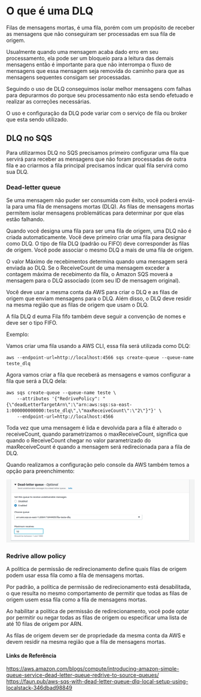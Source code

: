 # O que é uma DLQ 

Filas de mensagens mortas, é uma fila, porém com um propósito de receber as mensagens que não conseguiram ser processadas em sua fila de origem.

Usualmente quando uma mensagem acaba dado erro em seu processamento, ela pode ser um bloqueio para a leitura das demais mensagens então é importante para que não interrompa o fluxo de mensagens que essa mensagem seja removida do caminho para que as mensagens sequentes consigam ser processadas.

Seguindo o uso de DLQ conseguimos isolar melhor mensagens com falhas para depurarmos do porque seu processamento não esta sendo efetuado e realizar as correções necessárias.

O uso e configuração da DLQ pode variar com o serviço de fila ou broker que esta sendo utilizado.

## DLQ no SQS

Para utilizarmos DLQ no SQS precisamos primeiro configurar uma fila que servirá para receber as mensagens que não foram processadas de outra fila e ao criarmos a fila principal precisamos indicar qual fila servirá como sua DLQ.

### Dead-letter queue

Se uma mensagem não puder ser consumida com êxito, você poderá enviá-la para uma fila de mensagens mortas (DLQ). As filas de mensagens mortas permitem isolar mensagens problemáticas para determinar por que elas estão falhando.

Quando você designa uma fila para ser uma fila de origem, uma DLQ não é criada automaticamente. Você deve primeiro criar uma fila para designar como DLQ. O tipo de fila DLQ (padrão ou FIFO) deve corresponder às filas de origem. Você pode associar o mesmo DLQ a mais de uma fila de origem.

O valor Máximo de recebimentos determina quando uma mensagem será enviada ao DLQ. Se o ReceiveCount de uma mensagem exceder a contagem máxima de recebimento da fila, o Amazon SQS moverá a mensagem para o DLQ associado (com seu ID de mensagem original).

Você deve usar a mesma conta da AWS para criar o DLQ e as filas de origem que enviam mensagens para o DLQ. Além disso, o DLQ deve residir na mesma região que as filas de origem que usam o DLQ.

A fila DLQ d euma Fila fifo também deve seguir a convenção de nomes e deve ser o tipo FIFO.


Exemplo:

Vamos criar uma fila usando a AWS CLI, essa fila será utilizada como DLQ:

```shell
aws --endpoint-url=http://localhost:4566 sqs create-queue --queue-name teste_dlq
```

Agora vamos criar a fila que receberá as mensagens e vamos configurar a fila que será a DLQ dela:

```shell
aws sqs create-queue --queue-name teste \
    --attributes '{"RedrivePolicy": "{\"deadLetterTargetArn\":\"arn:aws:sqs:sa-east-1:000000000000:teste_dlq\",\"maxReceiveCount\":\"2\"}"}' \
    --endpoint-url=http://localhost:4566
```

Toda vez que uma mensagem é lida e devolvida para a fila é alterado o receiveCount, quando parametrizamos o maxReceiveCount, significa que quando o ReceiveCount chegar no valor parametrizado do maxReceiveCount é quando a mensagem será redirecionada para a fila de DLQ.

Quando realizamos a configuração pelo console da AWS também temos a opção para preenchimento:

<p align="left">
<img src="./imagens/dlq-sqs.png" />
</p>


### Redrive allow policy

A política de permissão de redirecionamento define quais filas de origem podem usar essa fila como a fila de mensagens mortas.

Por padrão, a política de permissão de redirecionamento está desabilitada, o que resulta no mesmo comportamento de permitir que todas as filas de origem usem essa fila como a fila de mensagens mortas.

Ao habilitar a política de permissão de redirecionamento, você pode optar por permitir ou negar todas as filas de origem ou especificar uma lista de até 10 filas de origem por ARN.

As filas de origem devem ser de propriedade da mesma conta da AWS e devem residir na mesma região que a fila de mensagens mortas.



#### Links de Referência 

https://aws.amazon.com/blogs/compute/introducing-amazon-simple-queue-service-dead-letter-queue-redrive-to-source-queues/
https://faun.pub/aws-sqs-with-dead-letter-queue-dlq-local-setup-using-localstack-346dbad98849
